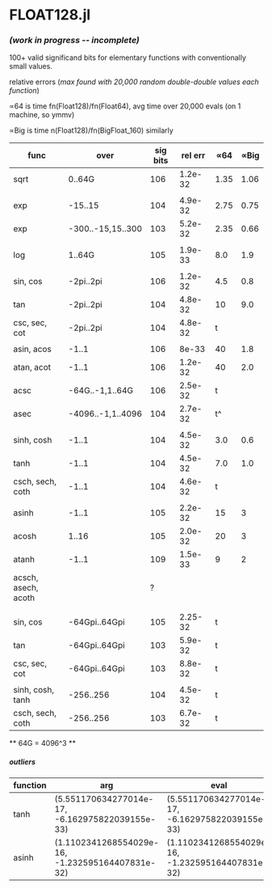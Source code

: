# FLOAT128.jl  
### *(work in progress -- incomplete)*
100+ valid significand bits for elementary functions with conventionally small values.

  relative errors (*max found with 20,000 random double-double values each function*)
  
  ∝64 is time fn(Float128)/fn(Float64), avg time over 20,000 evals (on 1 machine, so ymmv)
  
  ∝Big is time n(Float128)/fn(BigFloat_160)  similarly


| func | over | sig bits | rel err | ∝64 |  ∝Big |
|------|------|----------|---------|------|-------|
| sqrt | 0..64G | 106 | 1.2e-32 | 1.35 | 1.06 |
|      |             |     |       |  | |
| exp  | -15..15   | 104 | 4.9e-32 |2.75  | 0.75 |
| exp  | -300..-15,15..300   | 103 | 5.2e-32 |2.35| 0.66 |
|      |             |     |       | |
| log  |    1..64G   | 105 | 1.9e-33 |8.0 | 1.9 |
|      |             |     |       | |
| sin, cos  | -2pi..2pi   | 106 | 1.2e-32 | 4.5 | 0.8 |
| tan  | -2pi..2pi   | 104 | 4.8e-32 | 10 | 9.0 | 3.0 |
| csc, sec, cot | -2pi..2pi | 104 | 4.8e-32 | t | |
|      |             |     |       | |
| asin, acos  | -1..1     | 106 | 8e-33 | 40 | 1.8 |
| atan, acot  | -1..1   | 106 | 1.2e-32 | 40 | 2.0 |
| acsc  | -64G..-1,1..64G | 106  | 2.5e-32  | t | |
| asec  | -4096..-1,1..4096 | 104  | 2.7e-32  | t^ | |
|      |             |     |       |
| sinh, cosh  | -1..1   | 104 | 4.5e-32 | 3.0 | 0.6 |
| tanh  | -1..1   | 104 | 4.5e-32 | 7.0 | 1.0 |
| csch, sech, coth  | -1..1| 104  | 4.6e-32 | t | |
|      |            |     |       |
| asinh  | -1..1     | 105 | 2.2e-32 | 15 | 3 |
| acosh  |  1..16     | 105 | 2.0e-32 | 20 | 3 |
| atanh  | -1..1   | 109 | 1.5e-33 | 9 | 2 |
| acsch, asech, acoth  | | ?  |  | |
|      |            |     |       |
|      |            |     |       |
| sin, cos  | -64Gpi..64Gpi   | 105 | 2.25-32 | t | |
| tan  | -64Gpi..64Gpi   | 103 | 5.9e-32 | t | |
| csc, sec, cot | -64Gpi..64Gpi | 103 | 8.8e-32 | t | |
|      |             |     |       |
| sinh, cosh, tanh  | -256..256   | 104 | 4.5e-32 | t | |
| csch, sech, coth  | -256..256   | 103 | 6.7e-32 | t | |

** 64G = 4096^3 **

##### outliers
| function | arg | eval | true |
|----------|-----|------|------|
| tanh     |(5.551170634277014e-17, -6.162975822039155e-33) | (5.551170634277014e-17, -6.162975822039155e-33) | (5.551170634277013e-17, 6.162975822039155e-33) |
| asinh     |(1.1102341268554029e-16, -1.232595164407831e-32) | (1.1102341268554029e-16, -1.232595164407831e-32) | (1.1102341268554026e-16, 1.232595164407831e-32) |

  

